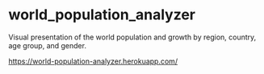 # world_population_analyzer
Visual presentation of the world population and growth by region, country, age group, and gender.

https://world-population-analyzer.herokuapp.com/
